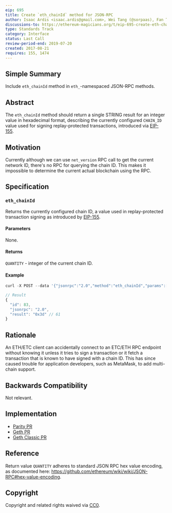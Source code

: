 ```yaml
---
eip: 695
title: Create `eth_chainId` method for JSON-RPC
author: Isaac Ardis <isaac.ardis@gmail.com>, Wei Tang (@sorpaas), Fan Torchz (@tcz001)
discussions-to: https://ethereum-magicians.org/t/eip-695-create-eth-chainid-method-for-json-rpc/1845
type: Standards Track
category: Interface
status: Last Call
review-period-end: 2019-07-20
created: 2017-08-21
requires: 155, 1474
---
```


## Simple Summary

Include `eth_chainId` method in `eth_`-namespaced JSON-RPC methods.

## Abstract

The `eth_chainId` method should return a single STRING result
for an integer value in hexadecimal format, describing the
currently configured `CHAIN_ID` value used for signing replay-protected transactions,
introduced via [EIP-155](./eip-155.md).

## Motivation

Currently although we can use `net_version` RPC call to get the
current network ID, there's no RPC for querying the chain ID. This
makes it impossible to determine the current actual blockchain using
the RPC.

## Specification

### `eth_chainId`

Returns the currently configured chain ID, a value used in replay-protected transaction
signing as introduced by [EIP-155](./eip-155.md).

#### Parameters

None.

#### Returns

`QUANTITY` - integer of the current chain ID.

#### Example

```js
curl -X POST --data '{"jsonrpc":"2.0","method":"eth_chainId","params":[],"id":1}'

// Result
{
  "id": 83,
  "jsonrpc": "2.0",
  "result": "0x3d" // 61
}
```

## Rationale

An ETH/ETC client can accidentally connect to an ETC/ETH RPC
endpoint without knowing it unless it tries to sign a transaction or
it fetch a transaction that is known to have signed with a chain
ID. This has since caused trouble for application developers, such as
MetaMask, to add multi-chain support.

## Backwards Compatibility

Not relevant.

## Implementation

- [Parity PR](https://github.com/paritytech/parity/pull/6329)
- [Geth PR](https://github.com/ethereum/go-ethereum/pull/17617)
- [Geth Classic PR](https://github.com/ethereumproject/go-ethereum/pull/336)

## Reference

Return value `QUANTITY` adheres to standard JSON RPC hex value encoding, as documented here: https://github.com/ethereum/wiki/wiki/JSON-RPC#hex-value-encoding.

## Copyright

Copyright and related rights waived via [CC0](https://creativecommons.org/publicdomain/zero/1.0/).
